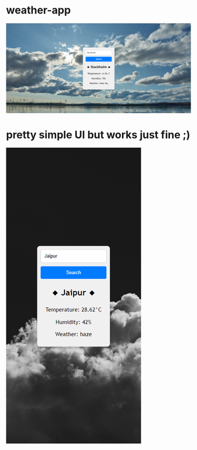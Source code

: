 # weather-app

![Thats how it looks like. pretty simple](src/Assets/weather-app-1.png)

# pretty simple UI but works just fine ;)
![Thats how it looks like. pretty simple](src/Assets/weather-app-2.png)
